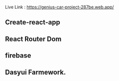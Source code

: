 Live Link : https://genius-car-project-287be.web.app/

## Create-react-app
## React Router Dom
## firebase
## Dasyui Farmework.
